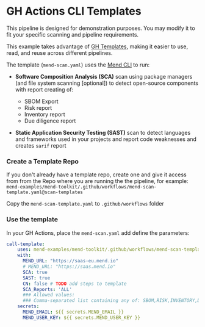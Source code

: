 # GH Actions CLI Templates

This pipeline is designed for demonstration purposes. You may modify it to fit your specific scanning and pipeline requirements. 

This example takes advantage of [GH Templates](https://docs.github.com/en/actions/using-workflows/creating-starter-workflows-for-your-organization), making it easier to use, read, and reuse across different pipelines.

The template (`mend-scan.yaml`) uses the [Mend CLI](https://docs.mend.io/bundle/integrations/page/scan_with_the_mend_cli.html) to run:
* **Software Composition Analysis (SCA)** scan using package managers (and file system scanning [optional]) to detect open-source components with report creating of:
    * SBOM Export
    * Risk report
    * Inventory report
    * Due diligence report

* **Static Application Security Testing (SAST)** scan to detect languages and frameworks used in your projects and report code weaknesses and creates `sarif` report

### Create a Template Repo

If you don't already have a template repo, create one and give it access from from the Repo where you are running the the pipeline, for example:
`mend-examples/mend-toolkit/.github/workflows/mend-scan-template.yaml@scan-templates`

Copy the `mend-scan-template.yaml` to `.github/workflows` folder

### Use the template

In your GH Actions, place the `mend-scan.yaml` add define the parameters:
```yaml
call-template:
    uses: mend-examples/mend-toolkit/.github/workflows/mend-scan-template.yaml@scan-templates
    with:
      MEND_URL: "https://saas-eu.mend.io"
      # MEND_URL: "https://saas.mend.io"
      SCA: true
      SAST: true
      CN: false # TODO add steps to template
      SCA_Reports: 'ALL'
      ### Allowed values:
      ### Comma-separated list containing any of: SBOM,RISK,INVENTORY,DUE_DILIGENCE,ALL
    secrets:
      MEND_EMAIL: ${{ secrets.MEND_EMAIL }}
      MEND_USER_KEY: ${{ secrets.MEND_USER_KEY }}
```

